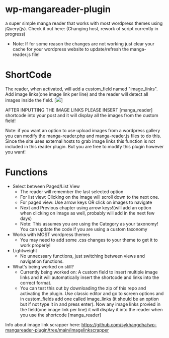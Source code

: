 # wp-mangareader-plugin
a super simple manga reader that works with most wordpress themes using jQuery(js).
Check it out here: (Changing host, rework of script currently in progress)
* Note: If for some reason the changes are not working just clear your cache for your wordpress website to update/refresh the manga-reader.js file!

# ShortCode
The reader, when activated, will add a custom_field named "image_links". Add image links(one image link per line) and the reader will detect all images inside the field.
[<img src="http://i.epvpimg.com/t1RIcab.png">]

AFTER INPUTTING THE IMAGE LINKS PLEASE INSERT [manga_reader] shortcode into your post and it will display all the images from the custom field!

Note: if you want an option to use upload images from a wordpress gallery you can modify the manga-reader.php and manga-reader.js files to do this. Since the site uses external hosts to grab image links this function is not included in this reader plugin. But you are free to modify this plugin however you want!

# Functions
  * Select between Paged/List View
      * The reader will remember the last selected option
      * For list view: Clicking on the image will scroll down to the next one.
      * For paged view: Use arrow keys OR click on images to navigate
      * Next and Previous chapter using arrow keys!(will add an option when clicking on image as well, probably will add in the next few days)
      * Note: This assumes you are using the Category as your taxonomy! You can update the code if you are using a custom taxonomy
  * Works with MOST wordpress themes
      * You may need to add some .css changes to your theme to get it to work properly!
  * Lightweight
      * No unnecssary functions, just switching between views and navigation functions.
  * What's being worked on still?
      * Currently being worked on: A custom field to insert multiple image links and it will automatically insert the shortcode and links into the correct format.
      * You can test this out by downloading the zip of this repo and activating the plugin. Use classic editor and go to screen options and in custom_fields add one called image_links (it should be an option but if not type it in and press enter). Now any image links provied in the field(one image link per line) it will display it into the reader when you use the shortcode [manga_reader] 
      

Info about image link scrapper here: https://github.com/sykhangdha/wp-mangareader-plugin/tree/main/imagelinkscrapper
     
     

